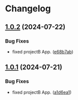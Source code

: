 # Changelog

## [1.0.2](https://github.com/lpezet/release-please-untagged-merged-outstanding/compare/my-app-v1.0.1...my-app-v1.0.2) (2024-07-22)


### Bug Fixes

* fixed projectB App. ([e68b7ab](https://github.com/lpezet/release-please-untagged-merged-outstanding/commit/e68b7ab61f576307b0f2eb2993d25a06d0c2472a))

## [1.0.1](https://github.com/lpezet/release-please-untagged-merged-outstanding/compare/my-app-v1.0.0...my-app-v1.0.1) (2024-07-21)


### Bug Fixes

* fixed projectB App. ([a1d6ea1](https://github.com/lpezet/release-please-untagged-merged-outstanding/commit/a1d6ea1843f82e9b15d1ebee3c0e6407e07493c7))
